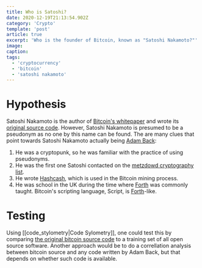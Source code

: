 ```yaml
---
title: Who is Satoshi?
date: 2020-12-19T21:13:54.902Z
category: 'Crypto'
template: 'post'
article: true
excerpt: 'Who is the founder of Bitcoin, known as "Satoshi Nakamoto?"'
image:
caption:
tags:
  - 'cryptocurrency'
  - 'bitcoin'
  - 'satoshi nakamoto'
---
```


# Hypothesis

Satoshi Nakamoto is the author of [Bitcoin's whitepaper](https://www.mail-archive.com/cryptography@metzdowd.com/msg09959.html) and wrote its [original source code](https://satoshi.nakamotoinstitute.org/code/). However, Satoshi Nakamoto is presumed to be a pseudonym as no one by this name can be found. The are many clues that point towards Satoshi Nakamoto actually being [Adam Back](https://en.wikipedia.org/wiki/Adam_Back):

1. He was a cryptopunk, so he was familiar with the practice of using pseudonyms.
2. He was the first one Satoshi contacted on the [metzdowd cryptography list](https://www.mail-archive.com/cryptography@metzdowd.com/index.html).
4. He wrote [Hashcash](https://en.wikipedia.org/wiki/Hashcash), which is used in the Bitcoin mining process.
5. He was school in the UK during the time where [Forth](<https://en.wikipedia.org/wiki/Forth_(programming_language)>) was commonly taught. Bitcoin's scripting language, Script, is [Forth](https://en.wikipedia.org/wiki/Forth_(programming_language))-like.

# Testing

Using [[code_stylometry|Code Sylometry]], one could test this by comparing [the original bitcoin source code](https://satoshi.nakamotoinstitute.org/code/) to a training set of all open source software. Another approach would be to do a correllation analysis between bitcoin source and any code written by Adam Back, but that depends on whether such code is available.


